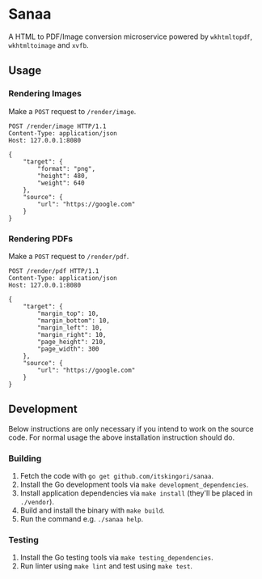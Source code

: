 # Sanaa

A HTML to PDF/Image conversion microservice powered by `wkhtmltopdf`,
`wkhtmltoimage` and `xvfb`.

## Usage

### Rendering Images

Make a `POST` request to `/render/image`.

```http
POST /render/image HTTP/1.1
Content-Type: application/json
Host: 127.0.0.1:8080

{
    "target": {
        "format": "png",
        "height": 480,
        "weight": 640
    },
    "source": {
        "url": "https://google.com"
    }
}
```

### Rendering PDFs

Make a `POST` request to `/render/pdf`.

```http
POST /render/pdf HTTP/1.1
Content-Type: application/json
Host: 127.0.0.1:8080

{
    "target": {
        "margin_top": 10,
        "margin_bottom": 10,
        "margin_left": 10,
        "margin_right": 10,
        "page_height": 210,
        "page_width": 300
    },
    "source": {
        "url": "https://google.com"
    }
}
```

## Development

Below instructions are only necessary if you intend to work on the source code.
For normal usage the above installation instruction should do.

### Building

1. Fetch the code with `go get github.com/itskingori/sanaa`.
1. Install the Go development tools via `make development_dependencies`.
1. Install application dependencies via `make install` (they'll be placed in
   `./vendor`).
1. Build and install the binary with `make build`.
1. Run the command e.g. `./sanaa help`.

### Testing

1. Install the Go testing tools via `make testing_dependencies`.
1. Run linter using `make lint` and test using `make test`.

